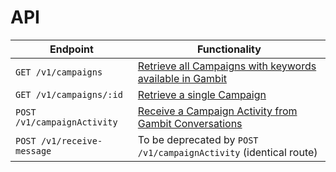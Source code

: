 # API

Endpoint                                       | Functionality                                           
---------------------------------------------- | --------------------------------------------------------
`GET /v1/campaigns` | [Retrieve all Campaigns with keywords available in Gambit](endpoints/campaigns.md#retrieve-all-campaigns)
`GET /v1/campaigns/:id` | [Retrieve a single Campaign](endpoints/campaigns.md#retrieve-a-campaigns)
`POST /v1/campaignActivity` | [Receive a Campaign Activity from Gambit Conversations](endpoints/campaignActivity.md)
`POST /v1/receive-message` | To be deprecated by `POST /v1/campaignActivity` (identical route)

